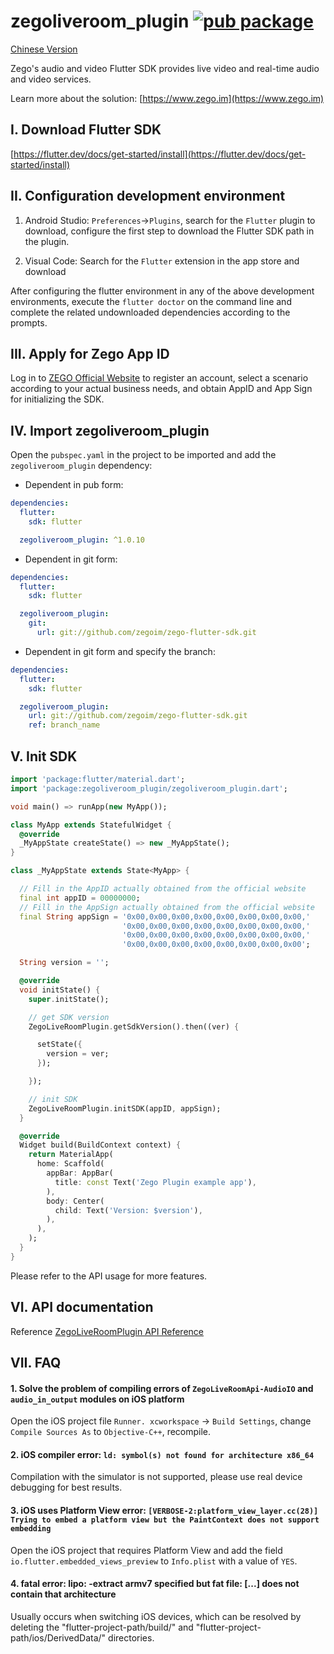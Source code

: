 # zegoliveroom_plugin [![pub package](https://img.shields.io/pub/v/zegoliveroom_plugin.svg)](https://pub.dartlang.org/packages/zegoliveroom_plugin)

[Chinese Version](https://github.com/zegoim/zego-flutter-sdk/blob/master/README_CN.md)

Zego's audio and video Flutter SDK provides live video and real-time audio and video services.

Learn more about the solution: [https://www.zego.im](https://www.zego.im)

## I. Download Flutter SDK

[https://flutter.dev/docs/get-started/install](https://flutter.dev/docs/get-started/install)

## II. Configuration development environment

1. Android Studio: `Preferences`->`Plugins`, search for the `Flutter` plugin to download, configure the first step to download the Flutter SDK path in the plugin.

2. Visual Code: Search for the `Flutter` extension in the app store and download

After configuring the flutter environment in any of the above development environments, execute the `flutter doctor` on the command line and complete the related undownloaded dependencies according to the prompts.

## III. Apply for Zego App ID

Log in to [ZEGO Official Website](https://www.zego.im) to register an account, select a scenario according to your actual business needs, and obtain AppID and App Sign for initializing the SDK.

## IV. Import zegoliveroom_plugin

Open the `pubspec.yaml` in the project to be imported and add the `zegoliveroom_plugin` dependency:

* Dependent in pub form:

```yaml
dependencies:
  flutter:
    sdk: flutter

  zegoliveroom_plugin: ^1.0.10
```

* Dependent in git form:

```yaml
dependencies:
  flutter:
    sdk: flutter

  zegoliveroom_plugin:
    git:
      url: git://github.com/zegoim/zego-flutter-sdk.git
```

* Dependent in git form and specify the branch:

```yaml
dependencies:
  flutter:
    sdk: flutter

  zegoliveroom_plugin:
    url: git://github.com/zegoim/zego-flutter-sdk.git
    ref: branch_name
```

## V. Init SDK

```Dart
import 'package:flutter/material.dart';
import 'package:zegoliveroom_plugin/zegoliveroom_plugin.dart';

void main() => runApp(new MyApp());

class MyApp extends StatefulWidget {
  @override
  _MyAppState createState() => new _MyAppState();
}

class _MyAppState extends State<MyApp> {

  // Fill in the AppID actually obtained from the official website
  final int appID = 00000000;
  // Fill in the AppSign actually obtained from the official website
  final String appSign = '0x00,0x00,0x00,0x00,0x00,0x00,0x00,0x00,'
                         '0x00,0x00,0x00,0x00,0x00,0x00,0x00,0x00,'
                         '0x00,0x00,0x00,0x00,0x00,0x00,0x00,0x00,'
                         '0x00,0x00,0x00,0x00,0x00,0x00,0x00,0x00';

  String version = '';

  @override
  void initState() {
    super.initState();

    // get SDK version
    ZegoLiveRoomPlugin.getSdkVersion().then((ver) {

      setState({
        version = ver;
      });

    });

    // init SDK
    ZegoLiveRoomPlugin.initSDK(appID, appSign);
  }

  @override
  Widget build(BuildContext context) {
    return MaterialApp(
      home: Scaffold(
        appBar: AppBar(
          title: const Text('Zego Plugin example app'),
        ),
        body: Center(
          child: Text('Version: $version'),
        ),
      ),
    );
  }
}
```

Please refer to the API usage for more features.

## VI. API documentation

Reference [ZegoLiveRoomPlugin API Reference](https://pub.dev/documentation/zegoliveroom_plugin/latest/)

## VII. FAQ

#### 1. Solve the problem of compiling errors of `ZegoLiveRoomApi-AudioIO` and `audio_in_output` modules on iOS platform

Open the iOS project file `Runner. xcworkspace` -> `Build Settings`, change `Compile Sources As` to `Objective-C++`, recompile.

#### 2. iOS compiler error: `ld: symbol(s) not found for architecture x86_64`

Compilation with the simulator is not supported, please use real device debugging for best results.

#### 3. iOS uses Platform View error: `[VERBOSE-2:platform_view_layer.cc(28)] Trying to embed a platform view but the PaintContext does not support embedding`

Open the iOS project that requires Platform View and add the field `io.flutter.embedded_views_preview` to `Info.plist` with a value of `YES`.

#### 4. fatal error: lipo: -extract armv7 specified but fat file: [...] does not contain that architecture

Usually occurs when switching iOS devices, which can be resolved by deleting the "flutter-project-path/build/" and "flutter-project-path/ios/DerivedData/" directories.
